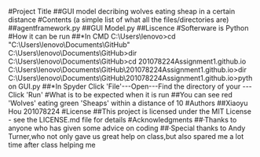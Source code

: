 #Project Title
##GUI model decribing wolves eating sheap in a certain distance
#Contents (a simple list of what all the files/directories are)
##agentframework.py
##GUI Model.py
##Liscence
#Softerware is Python
#How it can be run 
##*In CMD
C:\Users\lenovo>cd "C:\Users\lenovo\Documents\GitHub"
C:\Users\lenovo\Documents\GitHub>dir
C:\Users\lenovo\Documents\GitHub>cd 201078224Assignment1.github.io
C:\Users\lenovo\Documents\GitHub\201078224Assignment1.github.io>dir
C:\Users\lenovo\Documents\GitHub\201078224Assignment1.github.io>python GUI.py
##*In Spyder
Click 'File'---Open---Find the directory of your ---Click 'Run'
#What is to be expected when it is run
##You can see red 'Wolves' eating green 'Sheaps' within a distance of 10
#Authors 
##Xiaoyu Hou 201078224
#License
##This project is licensed under the MIT License - see the LICENSE.md file for details
#Acknowledgments
##·Thanks to anyone who has given some advice on coding
##·Special thanks to Andy Turner,who not only gave us great help on class,but also spared me a lot time after class helping me 
